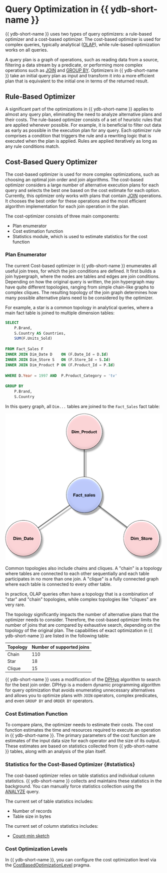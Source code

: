 # Query Optimization in {{ ydb-short-name }}

{{ ydb-short-name }} uses two types of query optimizers: a rule-based optimizer and a cost-based optimizer. The cost-based optimizer is used for complex queries, typically analytical ([OLAP](https://en.wikipedia.org/wiki/Online_analytical_processing)), while rule-based optimization works on all queries.

A query plan is a graph of operations, such as reading data from a source, filtering a data stream by a predicate, or performing more complex operations such as [JOIN](../yql/reference/syntax/join.md) and [GROUP BY](../yql/reference/syntax/group_by.md). Optimizers in {{ ydb-short-name }} take an initial query plan as input and transform it into a more efficient plan that is equivalent to the initial one in terms of the returned result.

## Rule-Based Optimizer

A significant part of the optimizations in {{ ydb-short-name }} applies to almost any query plan, eliminating the need to analyze alternative plans and their costs. The rule-based optimizer consists of a set of heuristic rules that are applied whenever possible. For example, it is beneficial to filter out data as early as possible in the execution plan for any query. Each optimizer rule comprises a condition that triggers the rule and a rewriting logic that is executed when the plan is applied. Rules are applied iteratively as long as any rule conditions match.

## Cost-Based Query Optimizer

The cost-based optimizer is used for more complex optimizations, such as choosing an optimal join order and join algorithms. The cost-based optimizer considers a large number of alternative execution plans for each query and selects the best one based on the cost estimate for each option. Currently, this optimizer only works with plans that contain [JOIN](../yql/reference/syntax/join.md) operations. It chooses the best order for these operations and the most efficient algorithm implementation for each join operation in the plan.

The cost-optimizer consists of three main components:

* Plan enumerator
* Cost estimation function
* Statistics module, which is used to estimate statistics for the cost function

### Plan Enumerator

The current Cost-based optimizer in {{ ydb-short-name }} enumerates all useful join trees, for which the join conditions are defined. It first builds a join hypergraph, where the nodes are tables and edges are join conditions. Depending on how the original query is written, the join hypergraph may have quite different topologies, ranging from simple chain-like graphs to complex cliques. The resulting topology of the join graph determines how many possible alternative plans need to be considered by the optimizer.

For example, a star is a common topology in analytical queries, where a main fact table is joined to multiple dimension tables:

```sql
SELECT
    P.Brand,
    S.Country AS Countries,
    SUM(F.Units_Sold)

FROM Fact_Sales F
INNER JOIN Dim_Date D    ON (F.Date_Id = D.Id)
INNER JOIN Dim_Store S   ON (F.Store_Id = S.Id)
INNER JOIN Dim_Product P ON (F.Product_Id = P.Id)

WHERE D.Year = 1997 AND  P.Product_Category = 'tv'

GROUP BY
    P.Brand,
    S.Country
```

In this query graph, all `Dim...` tables are joined to the `Fact_Sales` fact table:

![Join graph](_assets/Star-Schema.png)

Common topologies also include chains and cliques. A "chain" is a topology where tables are connected to each other sequentially and each table participates in no more than one join. A "clique" is a fully connected graph where each table is connected to every other table.

In practice, OLAP queries often have a topology that is a combination of "star" and "chain" topologies, while complex topologies like "cliques" are very rare.

The topology significantly impacts the number of alternative plans that the optimizer needs to consider. Therefore, the cost-based optimizer limits the number of joins that are compared by exhaustive search, depending on the topology of the original plan. The capabilities of exact optimization in {{ ydb-short-name }} are listed in the following table:

| Topology | Number of supported joins |
| -------- | ------------------------- |
| Chain | 110 |
| Star | 18 |
| Clique | 15 |

{{ ydb-short-name }} uses a modification of the [DPHyp](https://www.researchgate.net/publication/47862092_Dynamic_Programming_Strikes_Back) algorithm to search for the best join order. DPHyp is a modern dynamic programming algorithm for query optimization that avoids enumerating unnecessary alternatives and allows you to optimize plans with `JOIN` operators, complex predicates, and even `GROUP BY` and `ORDER BY` operators.

### Cost Estimation Function

To compare plans, the optimizer needs to estimate their costs. The cost function estimates the time and resources required to execute an operation in {{ ydb-short-name }}. The primary parameters of the cost function are estimates of the input data size for each operator and the size of its output. These estimates are based on statistics collected from {{ ydb-short-name }} tables, along with an analysis of the plan itself.

### Statistics for the Cost-Based Optimizer {#statistics}

The cost-based optimizer relies on table statistics and individual column statistics. {{ ydb-short-name }} collects and maintains these statistics in the background. You can manually force statistics collection using the [ANALYZE](../yql/reference/syntax/analyze.md) query.

The current set of table statistics includes:

* Number of records
* Table size in bytes

The current set of column statistics includes:

* [Count-min sketch](https://en.wikipedia.org/wiki/Count%E2%80%93min_sketch)

### Cost Optimization Levels

In {{ ydb-short-name }}, you can configure the cost optimization level via the [CostBasedOptimizationLevel](../yql/reference/syntax/pragma.md#costbasedoptimizationlevel) pragma.